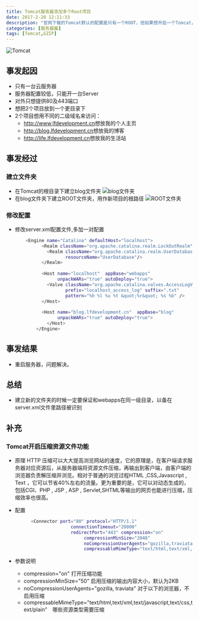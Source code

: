 ```yaml
---
title: Tomcat服务器添加多个Root项目
date: 2017-2-20 12:11:33
description: "官网下载的Tomcat默认的配置是只有一个ROOT，但如果想开启一个Tomcat，而在根目录下运行多个项目该怎么做呢?"
categories: [服务器篇]
tags: [Tomcat,GZIP]
---
```

<!-- more -->

![Tomcat](http://olmkayhqc.bkt.clouddn.com/tomcat.jpg)


## 事发起因

- 只有一台云服务器
- 服务器配置较低，只能开一台Server
- 对外只想提供80及443端口
- 想把2个项目放到一个更目录下
- 2个项目想用不同的二级域名来访问：
   - <http://www,lfdevelopment.cn>想放我的个人主页
   - <http://blog.lfdevelopment.cn>想放我的博客
   - <http://life.lfdevelopment.cn>想放我的生活站

## 事发经过

### 建立文件夹
- 在Tomcat的根目录下建立blog文件夹
![blog文件夹](http://olmkayhqc.bkt.clouddn.com/floder1.png)
- 在blog文件夹下建立ROOT文件夹，用作新项目的根路径
![ROOT文件夹](http://olmkayhqc.bkt.clouddn.com/folder2.png)

### 修改配置
- 修改server.xml配置文件,多加一对<Host></Host>配置
    ``` bash
        <Engine name="Catalina" defaultHost="localhost">
              <Realm className="org.apache.catalina.realm.LockOutRealm">
                <Realm className="org.apache.catalina.realm.UserDatabaseRealm"
                       resourceName="UserDatabase"/>
              </Realm>
        
              <Host name="localhost"  appBase="webapps"
                    unpackWARs="true" autoDeploy="true">
                <Valve className="org.apache.catalina.valves.AccessLogValve" directory="logs"
                       prefix="localhost_access_log" suffix=".txt"
                       pattern="%h %l %u %t &quot;%r&quot; %s %b" />
              </Host>
        	  
        	  <Host name="blog.lfdevelopment.cn"  appBase="blog"
                    unpackWARs="true" autoDeploy="true">
        	    </Host>
            </Engine>
    ```
    
## 事发结果
- 重启服务器，问题解决。

## 总结
- 建立新的文件夹的时候一定要保证和webapps在同一级目录，以备在server.xml文件里路径被识别

## 补充

### Tomcat开启压缩资源文件功能

- 原理
HTTP 压缩可以大大提高浏览网站的速度，它的原理是，在客户端请求服务器对应资源后，从服务器端将资源文件压缩，再输出到客户端，由客户端的浏览器负责解压缩并浏览。相对于普通的浏览过程HTML ,CSS,Javascript , Text ，它可以节省40%左右的流量。更为重要的是，它可以对动态生成的，包括CGI、PHP , JSP , ASP , Servlet,SHTML等输出的网页也能进行压缩，压缩效率也很高。
- 配置
  ``` bash
        <Connector port="80" protocol="HTTP/1.1"
                       connectionTimeout="20000"
                       redirectPort="443" compression="on"
                            compressionMinSize="2048"
                            noCompressionUserAgents="gozilla,traviata"
                            compressableMimeType="text/html,text/xml,text/javascript,application/x-javascript,application/javascript,text/css,text/plain"/>
  ```
  
- 参数说明
    - compression="on" 打开压缩功能
    - compressionMinSize="50" 启用压缩的输出内容大小，默认为2KB 
    - noCompressionUserAgents="gozilla, traviata" 对于以下的浏览器，不启用压缩 
    - compressableMimeType="text/html,text/xml,text/javascript,text/css,text/plain"　哪些资源类型需要压缩



